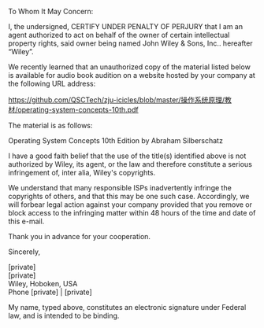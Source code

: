 To Whom It May Concern:     
     
I, the undersigned, CERTIFY UNDER PENALTY OF PERJURY that I am an agent authorized to act on behalf of the owner of certain intellectual property rights, said owner being named John Wiley & Sons, Inc.. hereafter “Wiley”.     
     
We recently learned that an unauthorized copy of the material listed below is available for audio book audition on a website hosted by your company at the following URL address:     
     
https://github.com/QSCTech/zju-icicles/blob/master/操作系统原理/教材/operating-system-concepts-10th.pdf     
     
The material is as follows:     
     
Operating System Concepts 10th Edition by Abraham Silberschatz     
     
I have a good faith belief that the use of the title(s) identified above is not authorized by Wiley, its agent, or the law and therefore constitute a serious infringement of, inter alia, Wiley's copyrights.     
     
We understand that many responsible ISPs inadvertently infringe the copyrights of others, and that this may be one such case. Accordingly, we will forbear legal action against your company provided that you remove or block access to the infringing matter within 48 hours of the time and date of this e-mail.     
     
Thank you in advance for your cooperation.     
     
Sincerely,     
     
[private]      
[private]  
Wiley, Hoboken, USA     
Phone [private] | [private]     
     
My name, typed above, constitutes an electronic signature under Federal law, and is intended to be binding.     
